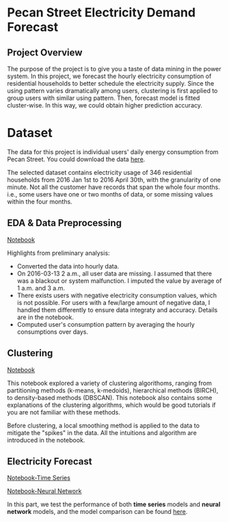 # Pecan Street Electricity Demand Forecast

## Project Overview
The purpose of the project is to give you a taste of data mining in the power system. In this project, we forecast the hourly electricity consumption of residential households to better schedule the electricity supply. Since the using pattern varies dramatically among users, clustering is first applied to group users with similar using pattern. Then, forecast model is fitted cluster-wise. In this way, we could obtain higher prediction accuracy.

# Dataset
The data for this project is individual users' daily energy consumption from Pecan Street. You could download the data [here](https://www.kaggle.com/datasets/zhitingzheng/pecan-street-electricity-data).

The selected dataset contains electricity usage of 346 residential households from 2016 Jan 1st to 2016 April 30th, with the granularity of one minute. Not all the customer have records that span the whole four months. i.e., some users have one or two months of data, or some missing values within the four months.

## EDA & Data Preprocessing
[Notebook](https://github.com/Veronica73/pecan_street_electricity_demand_prediction/blob/main/EDA%20%26%20Data%20Preprocessing.ipynb) 

Highlights from preliminary analysis:
* Converted the data into hourly data.
* On 2016-03-13 2 a.m., all user data are missing. I assumed that there was a blackout or system malfunction. I imputed the value by average of 1 a.m. and 3 a.m.
* There exists users with negative electricity consumption values, which is not possible. For users with a few/large amount of negative data, I handled them differently to ensure data integraty and accuracy. Details are in the notebook.
* Computed user's consumption pattern by averaging the hourly consumptions over days.


## Clustering
[Notebook](https://github.com/Veronica73/pecan_street_electricity_demand_prediction/blob/main/Cluster.ipynb)  

This notebook explored a variety of clustering algorithoms, ranging from partitioning methods (k-means, k-medoids), hierarchical methods (BIRCH), to density-based methods (DBSCAN). This notebook also contains some explanations of the clustering algorithms, which would be good tutorials if you are not familiar with these methods.

Before clustering, a local smoothing method is applied to the data to mitigate the "spikes" in the data. All the intuitions and algorithm are introduced in the notebook.


## Electricity Forecast
[Notebook-Time Series](https://github.com/Veronica73/pecan_street_electricity_demand_prediction/blob/main/Electricity%20Forecast%20--%20Time%20Series.ipynb)   

[Notebook-Neural Network](https://github.com/Veronica73/pecan_street_electricity_demand_prediction/blob/main/Electricity%20Forecast%20--%20Neural%20Network.ipynb) 

In this part, we test the performance of both **time series** models and **neural network** models, and the model comparison can be found [here](https://github.com/Veronica73/pecan_street_electricity_demand_prediction/blob/main/Model-Comparison.ipynb).






